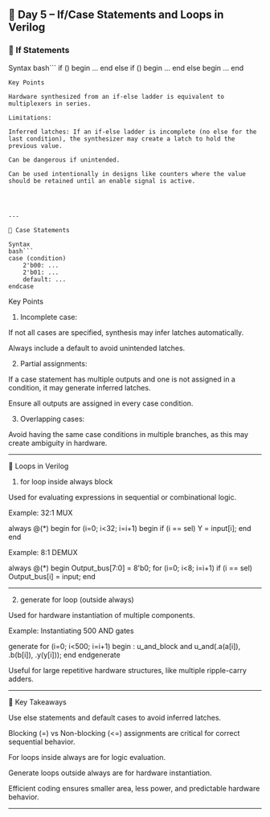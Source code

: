 ## 📘 Day 5 – If/Case Statements and Loops in Verilog


### 🔹 If Statements

Syntax
bash```
if (<condition>) begin
    ...
end else if (<condition2>) begin
    ...
end else begin
    ...
end
```
Key Points

Hardware synthesized from an if-else ladder is equivalent to multiplexers in series.

Limitations:

Inferred latches: If an if-else ladder is incomplete (no else for the last condition), the synthesizer may create a latch to hold the previous value.

Can be dangerous if unintended.

Can be used intentionally in designs like counters where the value should be retained until an enable signal is active.




---

🔹 Case Statements

Syntax
bash```
case (condition)
    2'b00: ...
    2'b01: ...
    default: ...
endcase
```
Key Points

1. Incomplete case:

If not all cases are specified, synthesis may infer latches automatically.

Always include a default to avoid unintended latches.



2. Partial assignments:

If a case statement has multiple outputs and one is not assigned in a condition, it may generate inferred latches.

Ensure all outputs are assigned in every case condition.



3. Overlapping cases:

Avoid having the same case conditions in multiple branches, as this may create ambiguity in hardware.





---

🔹 Loops in Verilog

1. for loop inside always block

Used for evaluating expressions in sequential or combinational logic.


Example: 32:1 MUX

always @(*) begin
    for (i=0; i<32; i=i+1) begin
        if (i == sel)
            Y = input[i];
    end
end

Example: 8:1 DEMUX

always @(*) begin
    Output_bus[7:0] = 8'b0;
    for (i=0; i<8; i=i+1)
        if (i == sel)
            Output_bus[i] = input;
end


---

2. generate for loop (outside always)

Used for hardware instantiation of multiple components.


Example: Instantiating 500 AND gates

generate
    for (i=0; i<500; i=i+1) begin : u_and_block
        and u_and(.a(a[i]), .b(b[i]), .y(y[i]));
    end
endgenerate

Useful for large repetitive hardware structures, like multiple ripple-carry adders.



---

🔹 Key Takeaways

Use else statements and default cases to avoid inferred latches.

Blocking (=) vs Non-blocking (<=) assignments are critical for correct sequential behavior.

For loops inside always are for logic evaluation.

Generate loops outside always are for hardware instantiation.

Efficient coding ensures smaller area, less power, and predictable hardware behavior.



---